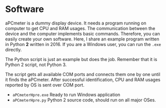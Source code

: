 # Software

aPCmeter is a dummy display device. It needs a program running on computer to get CPU and RAM usages. The communication between the device and the computer implements basic commands. Therefore, you can easily create your own software. Here, I share an example program written in Python **2** written in 2016. If you are a Windows user, you can run the `.exe` directly.

The Python script is just an example but does the job. Remember that it is Python 2 script, not Python 3.

The script gets all available COM ports and connects them one by one until it finds the aPCmeter. After successful identification, CPU and RAM usages reported by OS is sent over COM port.

* `aPCmeterHpre.exe` Ready to run Windows application
* `aPCmeterHpre.py` Python 2 source code, should run on all major OSes.